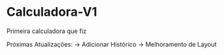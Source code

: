 # Calculadora-V1
Primeira calculadora que fiz

Próximas Atualizações:
-> Adicionar Histórico
-> Melhoramento de Layout
